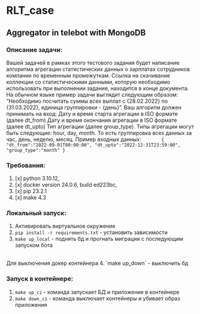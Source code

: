 # RLT_case
## Aggregator in telebot with MongoDB

### Описание задачи:
Вашей задачей в рамках этого тестового задания будет написание алгоритма агрегации статистических данных о зарплатах сотрудников компании по временным промежуткам. Ссылка на скачивание коллекции со статистическими данными, которую необходимо использовать при выполнении задания, находится в конце документа.
На обычном языке пример задачи выглядит следующим образом: “Необходимо посчитать суммы всех выплат с {28.02.2022} по {31.03.2022}, единица группировки - {день}”.
Ваш алгоритм должен принимать на вход:
Дату и время старта агрегации в ISO формате (далее dt_from)
Дату и время окончания агрегации в ISO формате (далее dt_upto)
Тип агрегации (далее group_type). Типы агрегации могут быть следующие: hour, day, month. То есть группировка всех данных за час, день, неделю, месяц.
Пример входных данных:
`        {
        "dt_from":"2022-09-01T00:00:00",
        "dt_upto":"2022-12-31T23:59:00",
        "group_type":"month"
        }
`
### Требования:
1. [x] python 3.10.12,
2. [x] docker version 24.0.6, build ed223bc,
3. [x] pip 23.2.1
4. [x] make 4.3 

### Локальный запуск:
1. Активировать виртуальное окружение
2. `pip install -r requirements.txt` - установить зависимости
3. `make up_local` - поднять бд и прогнать миграции с последующим запуском бота
<br>
Для выключения докер контейнера
4. `make up_down` - выключить бд

### Запуск в контейнере:
1. `make up_ci` - команда запускает БД и приложение в контейнере
2. `make down_ci` - команда выключает контейнеры и убивает образ приложения

